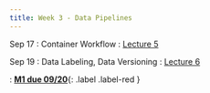 ```yaml
---
title: Week 3 - Data Pipelines
---
```


Sep 17
: Container Workflow
  : [Lecture 5](../assets/lectures/lecture5/L05_container_workflow.pdf)

Sep 19
: Data Labeling, Data Versioning
  : [Lecture 6](../assets/lectures/lecture6/L06_data_labeling_data_version.pdf)

: [**M1 due 09/20**](https://harvard-iacs.github.io/2024-AC215/milestone1/){: .label .label-red }
